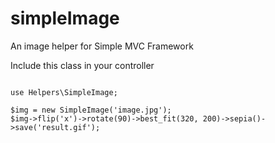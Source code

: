 # simpleImage

An image helper for Simple MVC Framework

Include this class in your controller

<code>
use Helpers\SimpleImage;
</code>

<code>
$img = new SimpleImage('image.jpg');
$img->flip('x')->rotate(90)->best_fit(320, 200)->sepia()->save('result.gif');
</code>
